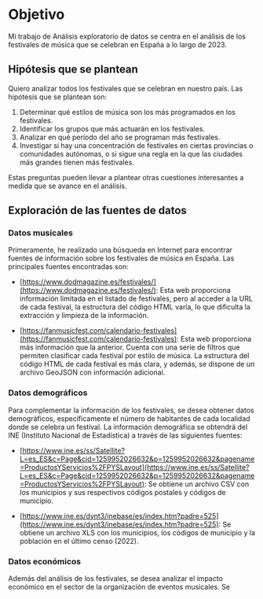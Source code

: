 # Objetivo

Mi trabajo de Análisis exploratorio de datos se centra en el análisis de los festivales de música que se celebran en España a lo largo de 2023.

## Hipótesis que se plantean

Quiero analizar todos los festivales que se celebran en nuestro país. Las hipótesis que se plantean son:

1. Determinar qué estilos de música son los más programados en los festivales.
2. Identificar los grupos que más actuarán en los festivales.
3. Analizar en qué período del año se programan más festivales.
4. Investigar si hay una concentración de festivales en ciertas provincias o comunidades autónomas, o si sigue una regla en la que las ciudades más grandes tienen más festivales.

Estas preguntas pueden llevar a plantear otras cuestiones interesantes a medida que se avance en el análisis.

## Exploración de las fuentes de datos

### Datos musicales

Primeramente, he realizado una búsqueda en Internet para encontrar fuentes de información sobre los festivales de música en España. Las principales fuentes encontradas son:

- [https://www.dodmagazine.es/festivales/](https://www.dodmagazine.es/festivales/): Esta web proporciona información limitada en el listado de festivales, pero al acceder a la URL de cada festival, la estructura del código HTML varía, lo que dificulta la extracción y limpieza de la información.

- [https://fanmusicfest.com/calendario-festivales](https://fanmusicfest.com/calendario-festivales): Esta web proporciona más información que la anterior. Cuenta con una serie de filtros que permiten clasificar cada festival por estilo de música. La estructura del código HTML de cada festival es más clara, y además, se dispone de un archivo GeoJSON con información adicional.

### Datos demográficos

Para complementar la información de los festivales, se desea obtener datos demográficos, específicamente el número de habitantes de cada localidad donde se celebra un festival. La información demográfica se obtendrá del INE (Instituto Nacional de Estadística) a través de las siguientes fuentes:

- [https://www.ine.es/ss/Satellite?L=es_ES&c=Page&cid=1259952026632&p=1259952026632&pagename=ProductosYServicios%2FPYSLayout](https://www.ine.es/ss/Satellite?L=es_ES&c=Page&cid=1259952026632&p=1259952026632&pagename=ProductosYServicios%2FPYSLayout): Se obtiene un archivo CSV con los municipios y sus respectivos códigos postales y códigos de municipio.

- [https://www.ine.es/dynt3/inebase/es/index.htm?padre=525](https://www.ine.es/dynt3/inebase/es/index.htm?padre=525): Se obtiene un archivo XLS con los municipios, los códigos de municipio y la población en el último censo (2022).

### Datos económicos

Además del análisis de los festivales, se desea analizar el impacto económico en el sector de la organización de eventos musicales. Se


